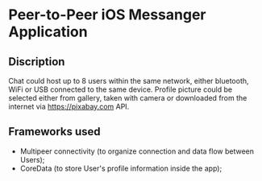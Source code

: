# Peer-to-Peer iOS Messanger Application

## Discription
Chat could host up to 8 users within the same network, either bluetooth, WiFi or USB connected to the same device.
Profile picture could be selected either from gallery, taken with camera or downloaded from the internet via https://pixabay.com API. 

## Frameworks used 
- Multipeer connectivity (to organize connection and data flow between Users); 
- CoreData (to store User's profile information inside the app); 
